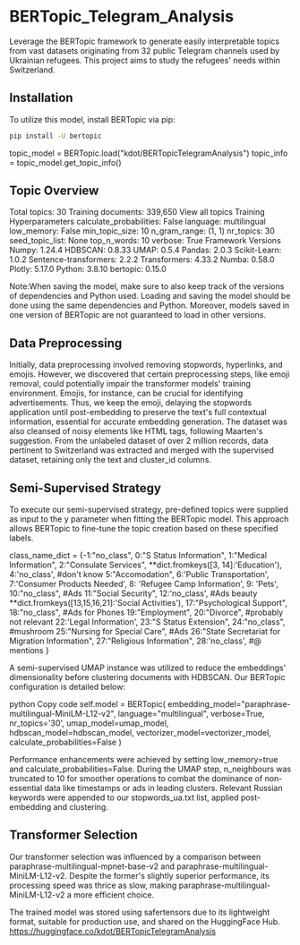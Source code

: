 # BERTopic_Telegram_Analysis

Leverage the BERTopic framework to generate easily interpretable topics from vast datasets originating from 32 public Telegram channels used by Ukrainian refugees. This project aims to study the refugees' needs within Switzerland.

## Installation
To utilize this model, install BERTopic via pip:
```bash
pip install -U bertopic
```
topic_model = BERTopic.load("kdot/BERTopicTelegramAnalysis")
topic_info = topic_model.get_topic_info()

## Topic Overview
Total topics: 30
Training documents: 339,650
View all topics
Training Hyperparameters
calculate_probabilities: False
language: multilingual
low_memory: False
min_topic_size: 10
n_gram_range: (1, 1)
nr_topics: 30
seed_topic_list: None
top_n_words: 10
verbose: True
Framework Versions
Numpy: 1.24.4
HDBSCAN: 0.8.33
UMAP: 0.5.4
Pandas: 2.0.3
Scikit-Learn: 1.0.2
Sentence-transformers: 2.2.2
Transformers: 4.33.2
Numba: 0.58.0
Plotly: 5.17.0
Python: 3.8.10
bertopic: 0.15.0

Note:When saving the model, make sure to also keep track of the versions of dependencies and Python used. Loading and saving the model should be done using the same dependencies and Python. Moreover, models saved in one version of BERTopic are not guaranteed to load in other versions.

## Data Preprocessing
Initially, data preprocessing involved removing stopwords, hyperlinks, and emojis. However, we discovered that certain preprocessing steps, like emoji removal, could potentially impair the transformer models' training environment. Emojis, for instance, can be crucial for identifying advertisements. Thus, we keep the emoji, delaying the stopwords application until post-embedding to preserve the text's full contextual information, essential for accurate embedding generation.
The dataset was also cleansed of noisy elements like HTML tags, following Maarten's suggestion. From the unlabeled dataset of over 2 million records, data pertinent to Switzerland was extracted and merged with the supervised dataset, retaining only the text and cluster_id columns.

## Semi-Supervised Strategy
To execute our semi-supervised strategy, pre-defined topics were supplied as input to the y parameter when fitting the BERTopic model. This approach allows BERTopic to fine-tune the topic creation based on these specified labels.

class_name_dict = {-1:"no_class",
    0:"S Status Information",
    1:"Medical Information",
    2:"Consulate Services",
    **dict.fromkeys([3, 14]:'Education'),
    4:'no_class', #don't know
    5:"Accomodation",
    6:'Public Transportation',
    7:'Consumer Products Needed',
    8: 'Refugee Camp Information',
    9: 'Pets',
    10:"no_class", #Ads
    11:"Social Security",
    12:'no_class', #Ads beauty
    **dict.fromkeys([13,15,16,21]:'Social Activities'),
    17:"Psychological Support",
    18:"no_class", #Ads for Phones
    19:"Employment",
    20:"Divorce", #probably not relevant
    22:'Legal Information',
    23:"S Status Extension",
    24:"no_class", #mushroom
    25:"Nursing for Special Care", #Ads
    26:"State Secretariat for Migration Information",
    27:"Religious Information",
    28:'no_class', #@ mentions
} 

A semi-supervised UMAP instance was utilized to reduce the embeddings' dimensionality before clustering documents with HDBSCAN. Our BERTopic configuration is detailed below:

python
Copy code
self.model = BERTopic(
    embedding_model="paraphrase-multilingual-MiniLM-L12-v2",
    language="multilingual",
    verbose=True,
    nr_topics='30',
    umap_model=umap_model,
    hdbscan_model=hdbscan_model,
    vectorizer_model=vectorizer_model,
    calculate_probabilities=False
)

Performance enhancements were achieved by setting low_memory=true and calculate_probabilities=False. During the UMAP step, n_neighbours was truncated to 10 for smoother operations to combat the dominance of non-essential data like timestamps or ads in leading clusters. Relevant Russian keywords were appended to our stopwords_ua.txt list, applied post-embedding and clustering.

## Transformer Selection
Our transformer selection was influenced by a comparison between paraphrase-multilingual-mpnet-base-v2 and paraphrase-multilingual-MiniLM-L12-v2. Despite the former's slightly superior performance, its processing speed was thrice as slow, making paraphrase-multilingual-MiniLM-L12-v2 a more efficient choice.

The trained model was stored using safertensors due to its lightweight format, suitable for production use, and shared on the HuggingFace Hub.  https://huggingface.co/kdot/BERTopicTelegramAnalysis

